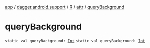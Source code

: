 [app](../../../index.md) / [dagger.android.support](../../index.md) / [R](../index.md) / [attr](index.md) / [queryBackground](./query-background.md)

# queryBackground

`static val queryBackground: `[`Int`](https://kotlinlang.org/api/latest/jvm/stdlib/kotlin/-int/index.html)
`static val queryBackground: `[`Int`](https://kotlinlang.org/api/latest/jvm/stdlib/kotlin/-int/index.html)